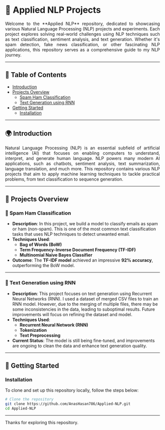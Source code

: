 # **🌟 Applied NLP Projects**

<p align="justify">
  Welcome to the **Applied NLP** repository, dedicated to showcasing various Natural Language Processing (NLP) projects and experiments. 
  Each project explores solving real-world challenges using NLP techniques such as text classification, sentiment analysis, and text generation. Whether it's spam detection, fake news classification, or other fascinating NLP applications, this repository serves as a comprehensive guide to my NLP journey.
</p>

---

## **📑 Table of Contents**

- [Introduction](#introduction)
- [Projects Overview](#projects-overview)
  - [Spam Ham Classification](#spam-ham-classification)
  - [Text Generation using RNN](#text-generation-using-rnn)
- [Getting Started](#getting-started)
  - [Installation](#installation)

---

## **🌍 Introduction**

<p align="justify">
  Natural Language Processing (NLP) is an essential subfield of artificial intelligence (AI) that focuses on enabling computers to understand, interpret, and generate human language. NLP powers many modern AI applications, such as chatbots, sentiment analysis, text summarization, language translation, and much more. 
  This repository contains various NLP projects that aim to apply machine learning techniques to tackle practical problems, from text classification to sequence generation.
</p>

---

## **🔎 Projects Overview**

### **📧 Spam Ham Classification**

- **Description**: In this project, we build a model to classify emails as spam or ham (non-spam). This is one of the most common text classification tasks that uses NLP techniques to detect unwanted email.
- **Techniques Used**: 
  - **Bag of Words (BoW)**
  - **Term Frequency-Inverse Document Frequency (TF-IDF)**
  - **Multinomial Naive Bayes Classifier**
- **Outcome**: The **TF-IDF model** achieved an impressive **92% accuracy**, outperforming the BoW model.

---

### **📝 Text Generation using RNN**

- **Description**: This project focuses on text generation using Recurrent Neural Networks (RNN). I used a dataset of merged CSV files to train an RNN model. However, due to the merging of multiple files, there may be some inconsistencies in the data, leading to suboptimal results. Future improvements will focus on refining the dataset and model.
- **Techniques Used**: 
  - **Recurrent Neural Network (RNN)**
  - **Tokenization**
  - **Text Preprocessing**
- **Current Status**: The model is still being fine-tuned, and improvements are ongoing to clean the data and enhance text generation quality.

---

## **🚀 Getting Started**

### **Installation**

To clone and set up this repository locally, follow the steps below:

```bash
# Clone the repository
git clone https://github.com/AnasHasan786/Applied-NLP.git
cd Applied-NLP
```
---

Thanks for exploring this repository.
